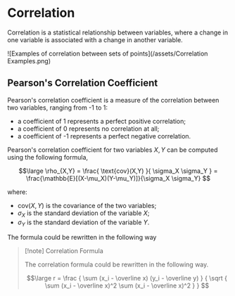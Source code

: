 # Correlation

Correlation is a statistical relationship between variables, where a change in one variable is associated with a change in another variable.

![Examples of correlation between sets of points](/assets/Correlation Examples.png)

## Pearson's Correlation Coefficient

Pearson's correlation coefficient is a measure of the correlation between two variables, ranging from -1 to 1:

- a coefficient of 1 represents a perfect positive correlation;
- a coefficient of 0 represents no correlation at all;
- a coefficient of -1 represents a perfect negative correlation.

Pearson's correlation coefficient for two variables $X,Y$ can be computed using the following formula,

$$\large
	\rho_{X,Y} = \frac{ \text{cov}(X,Y) }{ \sigma_X \sigma_Y }
	= \frac{\mathbb{E}[(X-\mu_X)(Y-\mu_Y)]}{\sigma_X \sigma_Y}
$$

where:
- $\text{cov}(X,Y)$ is the covariance of the two variables;
- $\sigma_X$ is the standard deviation of the variable $X$;
- $\sigma_Y$ is the standard deviation of the variable $Y$.

The formula could be rewritten in the following way

> [!note] Correlation Formula
> 
> The correlation formula could be rewritten in the following way.
> 
> $$\large
> 	r = \frac
> 	{ \sum (x_i - \overline x) (y_i - \overline y) }
> 	{ \sqrt {
> 	\sum (x_i - \overline x)^2 \sum (x_i - \overline x)^2
> 	} }
> $$


